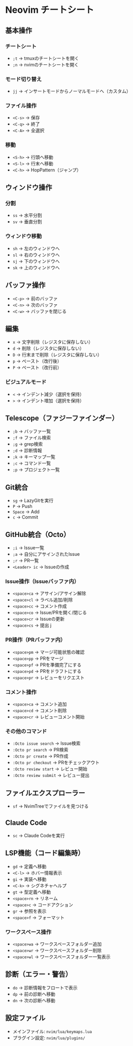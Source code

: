 # Neovim チートシート

## 基本操作

### チートシート
- `;t` → tmuxのチートシートを開く
- `;n` → nvimのチートシートを開く

### モード切り替え
- `jj` → インサートモードからノーマルモードへ（カスタム）

### ファイル操作
- `<C-s>` → 保存
- `<C-q>` → 終了
- `<C-A>` → 全選択

### 移動
- `<S-h>` → 行頭へ移動
- `<S-l>` → 行末へ移動
- `<C-h>` → HopPattern（ジャンプ）

## ウィンドウ操作

### 分割
- `ss` → 水平分割
- `sv` → 垂直分割

### ウィンドウ移動
- `sh` → 左のウィンドウへ
- `sl` → 右のウィンドウへ
- `sj` → 下のウィンドウへ
- `sk` → 上のウィンドウへ

## バッファ操作
- `<C-p>` → 前のバッファ
- `<C-n>` → 次のバッファ
- `<C-w>` → バッファを閉じる

## 編集
- `x` → 文字削除（レジスタに保存しない）
- `d` → 削除（レジスタに保存しない）
- `D` → 行末まで削除（レジスタに保存しない）
- `p` → ペースト（改行後）
- `P` → ペースト（改行前）

### ビジュアルモード
- `<` → インデント減少（選択を保持）
- `>` → インデント増加（選択を保持）

## Telescope（ファジーファインダー）
- `;b` → バッファ一覧
- `;f` → ファイル検索
- `;g` → grep検索
- `;d` → 診断情報
- `;k` → キーマップ一覧
- `;c` → コマンド一覧
- `;p` → プロジェクト一覧

## Git統合
- `sg` → LazyGitを実行
- `P` → Push
- `Space` → Add
- `c` → Commit

## GitHub統合（Octo）
- `;i` → Issue一覧
- `;a` → 自分にアサインされたIssue
- `;r` → PR一覧
- `<Leader> ic` → Issueの作成

### Issue操作（Issueバッファ内）
- `<space>ca` → アサイン/アサイン解除
- `<space>cl` → ラベル追加/削除
- `<space>cc` → コメント作成
- `<space>co` → Issue/PRを開く/閉じる
- `<space>cr` → Issueの更新
- `<space>cs` → 提出
j
### PR操作（PRバッファ内）
- `<space>pm` → マージ可能状態の確認
- `<space>pp` → PRをマージ
- `<space>pf` → PRを準備完了にする
- `<space>pd` → PRをドラフトにする
- `<space>pr` → レビューをリクエスト

### コメント操作
- `<space>ca` → コメント追加
- `<space>cd` → コメント削除
- `<space>cr` → レビューコメント開始

### その他のコマンド
- `:Octo issue search` → Issue検索
- `:Octo pr search` → PR検索
- `:Octo pr create` → PR作成
- `:Octo pr checkout` → PRをチェックアウト
- `:Octo review start` → レビュー開始
- `:Octo review submit` → レビュー提出

## ファイルエクスプローラー
- `sf` → NvimTreeでファイルを見つける

## Claude Code
- `sc` → Claude Codeを実行

## LSP機能（コード編集時）
- `gd` → 定義へ移動
- `<C-l>` → ホバー情報表示
- `gi` → 実装へ移動
- `<C-k>` → シグネチャヘルプ
- `gt` → 型定義へ移動
- `<space>rn` → リネーム
- `<space>c` → コードアクション
- `gr` → 参照を表示
- `<space>f` → フォーマット

### ワークスペース操作
- `<space>wa` → ワークスペースフォルダー追加
- `<space>wr` → ワークスペースフォルダー削除
- `<space>wl` → ワークスペースフォルダー一覧表示

## 診断（エラー・警告）
- `do` → 診断情報をフロートで表示
- `dp` → 前の診断へ移動
- `dn` → 次の診断へ移動

## 設定ファイル
- メインファイル: `nvim/lua/keymaps.lua`
- プラグイン設定: `nvim/lua/plugins/`
